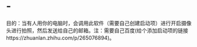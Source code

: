 # -
目的：当有人用你的电脑时，会调用此软件（需要自己创建启动项）进行开启摄像头进行拍照，然后发送给自己的邮箱。注：需要自己百度(给个添加启动项的链接https://zhuanlan.zhihu.com/p/265076894)。

